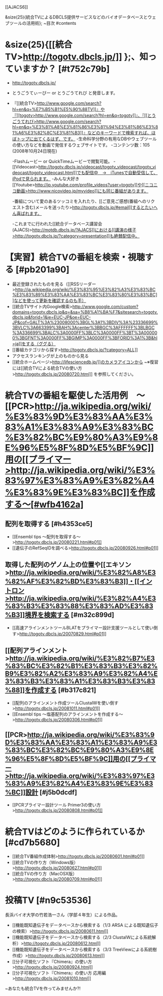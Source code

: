 [[AJACS6]]

&size(25){統合TVによるDBCLS提供サービスなどのバイオデータベースとウェブツールの活用術};
~目次
#contents
#  &size(25){[[統合TV>http://togotv.dbcls.jp/]] };、知っていますか？ [#t752c79b]
- http://togotv.dbcls.jp/
- とうごうてぃーびー or とうごうてれび と発音します。
- 『[[統合TV>http://www.google.com/search?hl=en&q=%E7%B5%B1%E5%90%88TV]]』や『[[togotv>http://www.google.com/search?hl=en&q=togotv]]』、『[[とうごうてれび>http://www.google.com/search?hl=en&q=%E3%81%A8%E3%81%86%E3%81%94%E3%81%86%E3%81%A6%E3%82%8C%E3%81%B3]]』などのキーワードで検索すれば、ほぼトップに出てくるはず、です。
    -生命科学分野の有用なDBやウェブツールの使い方などを動画で発信するウェブサイトです。
    -コンテンツ数：105 (2008年10月24日現在)

    -Flashムービー or QuickTimeムービーで閲覧可能。
    -[[Videocast>http://togotv.dbcls.jp/videocast/togotv_videocast/togotv_videocast/togotv_videocast.html]]でも配信中　→　iTunesで自動受信して、iPodで見られます。
    -みんな大好き[[Youtube>http://jp.youtube.com/profile_videos?user=togotv]]や[[ニコニコ動画>http://www.nicovideo.jp/myvideo]]にも同じ番組があります。


    -番組について愛のあるツッコミを入れたり、[[ご意見ご感想(番組へのリクエスト含む)メールを送ったり>http://togotv.dbcls.jp/#email]]するとたいへん喜ばれます。

    -これまでに行われた[[統合データベース講習会(AJACS)>http://motdb.dbcls.jp/?AJACS]]における[[講演の様子>http://togotv.dbcls.jp/?category=presentation]]も絶賛配信中。


#  【実習】統合TVの番組を検索・視聴する [#pb201a90]
- 最近登録されたものを見る（[[RSSリーダー>http://ja.wikipedia.org/wiki/%E3%83%95%E3%82%A3%E3%83%BC%E3%83%89%E3%83%AA%E3%83%BC%E3%83%80%E3%83%BC]]などを使って更新を確認するのも手）
- [[統合TVサイト内Google検索>http://www.google.com/custom?domains=togotv.dbcls.jp&q=&sa=%B8%A1%BA%F7&sitesearch=togotv.dbcls.jp&forid=1&ie=EUC-JP&oe=EUC-JP&cof=GALT%3A%23008000%3BGL%3A1%3BDIV%3A%23336699%3BVLC%3A663399%3BAH%3Acenter%3BBGC%3AFFFFFF%3BLBGC%3A336699%3BALC%3A0000FF%3BLC%3A0000FF%3BT%3A000000%3BGFNT%3A0000FF%3BGIMP%3A0000FF%3BFORID%3A1%3B&hl=ja]]をする（ググる）
- [[番組カテゴリから探す>http://togotv.dbcls.jp/?category=ALL]]
- アクセスランキングが上のものから見る
- [[統合ホームページ>http://lifesciencedb.jp/]]のカメラアイコンから
~※復習には[[統合TVによる統合TVの使い方>http://togotv.dbcls.jp/20080720.html]] を参照してください。
#  統合TVの番組を駆使した活用例　～[[PCR>http://ja.wikipedia.org/wiki/%E3%83%9D%E3%83%AA%E3%83%A1%E3%83%A9%E3%83%BC%E3%82%BC%E9%80%A3%E9%8E%96%E5%8F%8D%E5%BF%9C]]用の[[プライマー>http://ja.wikipedia.org/wiki/%E3%83%97%E3%83%A9%E3%82%A4%E3%83%9E%E3%83%BC]]を作成する～[#wfb4162a]
## 配列を取得する [#h4353ce5]
- [[Ensembl tips ～配列を取得する～>http://togotv.dbcls.jp/20080221.html#p01]]
- [[遺伝子のRefSeqIDを調べる>http://togotv.dbcls.jp/20080926.html#p01]]
## 取得した配列のゲノム上の位置や[[エキソン>http://ja.wikipedia.org/wiki/%E3%82%A8%E3%82%AF%E3%82%BD%E3%83%B3]]・[[イントロン>http://ja.wikipedia.org/wiki/%E3%82%A4%E3%83%B3%E3%83%88%E3%83%AD%E3%83%B3]]境界を検索する [#m32c899d]
- [[高速アラインメントツールBLATをプライマー設計支援ツールとして使い倒す>http://togotv.dbcls.jp/20070829.html#p01]]
## [[配列アラインメント>http://ja.wikipedia.org/wiki/%E3%82%B7%E3%83%BC%E3%82%B1%E3%83%B3%E3%82%B9%E3%82%A2%E3%83%A9%E3%82%A4%E3%83%B3%E3%83%A1%E3%83%B3%E3%83%88]]を作成する [#b317c821]
- [[配列のアラインメント作成ツールClustalWを使い倒す>http://togotv.dbcls.jp/20081011.html#p01]]
- [[Ensembl tips ～塩基配列のアラインメントを作成する～>http://togotv.dbcls.jp/20080306.html#p01]]
## [[PCR>http://ja.wikipedia.org/wiki/%E3%83%9D%E3%83%AA%E3%83%A1%E3%83%A9%E3%83%BC%E3%82%BC%E9%80%A3%E9%8E%96%E5%8F%8D%E5%BF%9C]]用の[[プライマー>http://ja.wikipedia.org/wiki/%E3%83%97%E3%83%A9%E3%82%A4%E3%83%9E%E3%83%BC]]設計 [#j5b0dcdf]
- [[PCRプライマー設計ツール Primer3の使い方>http://togotv.dbcls.jp/20080808.html#p01]]



# 統合TVはどのように作られているか [#cd7b5680]
- [[統合TV番組作成体制>http://togotv.dbcls.jp/20080601.html#p01]]
- [[統合TVの作り方（Windows版）>http://togotv.dbcls.jp/20080627.html#p01]]
- [[統合TVの作り方（MacOSX版）>http://togotv.dbcls.jp/20080709.html#p01]]

# 投稿TV [#n9c53536]
長浜バイオ大学の竹若浩一さん（学部４年生）による作品。
- [[機能既知遺伝子をデータベースから検索する（1/3 ARSA による既知遺伝子の検索）>http://togotv.dbcls.jp/20080611.html]]
- [[機能既知遺伝子をデータベースから検索する（2/3 ClustalWによる系統解析）>http://togotv.dbcls.jp/20080612.html]]
- [[機能既知遺伝子をデータベースから検索する（3/3 TreeViewによる系統樹作成）>http://togotv.dbcls.jp/20080613.html]]
- [[分子可視化ソフト『Chimera』の使い方>http://togotv.dbcls.jp/20080924.html]]
- [[分子可視化ソフト『Chimera』の使い方 応用編>http://togotv.dbcls.jp/20081010.html]]

~あなたも統合TVを作ってみませんか?!

